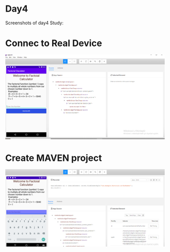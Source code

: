 # Day4

Screenshots of day4 Study:

# Connec to Real Device

![alt text](https://github.com/mfurkan60/Testing-Internship/blob/main/day3/Factorial-App-MAnuel-Testing.png?raw=true)

# Create MAVEN project

![alt text](https://github.com/mfurkan60/Testing-Internship/blob/main/day3/Recording-appium-tool.png?raw=true)
 
 
 

 






 